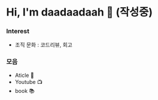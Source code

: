 # Hi, I'm daadaadaah 👋 (작성중)
### Interest
- 조직 문화 : 코드리뷰, 회고


### 모음
- Aticle 📰
- Youtube 📺
- book 📚

<!--
**daadaadaah/daadaadaah** is a ✨ _special_ ✨ repository because its `README.md` (this file) appears on your GitHub profile.

Here are some ideas to get you started:

- 🔭 I’m currently working on ...
- 🌱 I’m currently learning ...
- 👯 I’m looking to collaborate on ...
- 🤔 I’m looking for help with ...
- 💬 Ask me about ...
- 📫 How to reach me: ...
- 😄 Pronouns: ...
- ⚡ Fun fact: ...
-->
